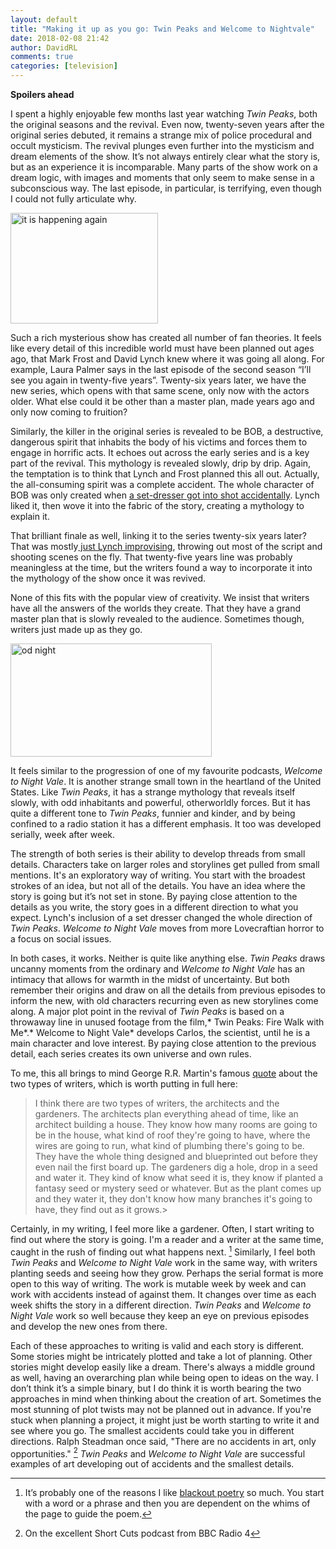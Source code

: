 ```yaml
---  
layout: default  
title: "Making it up as you go: Twin Peaks and Welcome to Nightvale"  
date: 2018-02-08 21:42  
author: DavidRL  
comments: true  
categories: [television]  
---  
```

**Spoilers ahead**  

I spent a highly enjoyable few months last year watching *Twin Peaks*, both the original seasons and the revival. Even now, twenty-seven years after the original series debuted, it remains a strange mix of police procedural and occult mysticism. The revival plunges even further into the mysticism and dream elements of the show. It’s not always entirely clear what the story is, but as an experience it is incomparable. Many parts of the show work on a dream logic, with images and moments that only seem to make sense in a subconscious way. The last episode, in particular, is terrifying, even though I could not fully articulate why.<!--more-->  

<img class="size-full wp-image-1429 alignleft" src="http://davidralphlewis.co.uk/wp-content/uploads/2018/02/images2.jpg" alt="it is happening again" width="236" height="177" />

Such a rich mysterious show has created all number of fan theories. It feels like every detail of this incredible world must have been planned out ages ago, that Mark Frost and David Lynch knew where it was going all along. For example, Laura Palmer says in the last episode of the second season “I’ll see you again in twenty-five years”. Twenty-six years later, we have the new series, which opens with that same scene, only now with the actors older. What else could it be other than a master plan, made years ago and only now coming to fruition?  

Similarly, the killer in the original series is revealed to be BOB, a destructive, dangerous spirit that inhabits the body of his victims and forces them to engage in horrific acts. It echoes out across the early series and is a key part of the revival. This mythology is revealed slowly, drip by drip. Again, the temptation is to think that Lynch and Frost planned this all out. Actually, the all-consuming spirit was a complete accident. The whole character of BOB was only created when <a href="http://www.digitalspy.com/tv/twin-peaks/feature/a831806/twin-peaks-killer-bob-origin/">a set-dresser got into shot accidentally</a>. Lynch liked it, then wove it into the fabric of the story, creating a mythology to explain it.  

That brilliant finale as well, linking it to the series twenty-six years later? That was mostly<a href="https://www.theguardian.com/tv-and-radio/2016/jun/10/twin-peaks-final-scene-anniversary-showtime"> just Lynch improvising</a>, throwing out most of the script and shooting scenes on the fly. That twenty-five years line was probably meaningless at the time, but the writers found a way to incorporate it into the mythology of the show once it was revived.  

None of this fits with the popular view of creativity. We insist that writers have all the answers of the worlds they create. That they have a grand master plan that is slowly revealed to the audience. Sometimes though, writers just made up as they go.  

<img class="wp-image-1431 alignright" src="http://davidralphlewis.co.uk/wp-content/uploads/2018/02/NightVale120315-700x393.jpg" alt="od night" width="322" height="181" />

It feels similar to the progression of one of my favourite podcasts, *Welcome to Night Vale*. It is another strange small town in the heartland of the United States. Like *Twin Peaks*, it has a strange mythology that reveals itself slowly, with odd inhabitants and powerful, otherworldly forces. But it has quite a different tone to *Twin Peaks*, funnier and kinder, and by being confined to a radio station it has a different emphasis. It too was developed serially, week after week.  

The strength of both series is their ability to develop threads from small details. Characters take on larger roles and storylines get pulled from small mentions. It's an exploratory way of writing. You start with the broadest strokes of an idea, but not all of the details. You have an idea where the story is going but it’s not set in stone. By paying close attention to the details as you write, the story goes in a different direction to what you expect. Lynch's inclusion of a set dresser changed the whole direction of *Twin Peaks*. *Welcome to Night Vale* moves from more Lovecraftian horror to a focus on social issues.  

In both cases, it works. Neither is quite like anything else. *Twin Peaks* draws uncanny moments from the ordinary and *Welcome to Night Vale* has an intimacy that allows for warmth in the midst of uncertainty. But both remember their origins and draw on all the details from previous episodes to inform the new, with old characters recurring even as new storylines come along. A major plot point in the revival of *Twin Peaks* is based on a throwaway line in unused footage from the film,* Twin Peaks: Fire Walk with Me*.* Welcome to Night Vale* develops Carlos, the scientist, until he is a main character and love interest. By paying close attention to the previous detail, each series creates its own universe and own rules.  

To me, this all brings to mind George R.R. Martin's famous <a href="https://www.goodreads.com/quotes/749309-i-think-there-are-two-types-of-writers-the-architects">quote</a> about the two types of writers, which is worth putting in full here:  

> I think there are two types of writers, the architects and the gardeners. The architects plan everything ahead of time, like an architect building a house. They know how many rooms are going to be in the house, what kind of roof they're going to have, where the wires are going to run, what kind of plumbing there's going to be. They have the whole thing designed and blueprinted out before they even nail the first board up. The gardeners dig a hole, drop in a seed and water it. They kind of know what seed it is, they know if planted a fantasy seed or mystery seed or whatever. But as the plant comes up and they water it, they don't know how many branches it's going to have, they find out as it grows.>  

Certainly, in my writing, I feel more like a gardener. Often, I start writing to find out where the story is going. I'm a reader and a writer at the same time, caught in the rush of finding out what happens next. [^1] Similarly, I feel both *Twin Peaks* and *Welcome to Night Vale* work in the same way, with writers planting seeds and seeing how they grow. Perhaps the serial format is more open to this way of writing. The work is mutable week by week and can work with accidents instead of against them. It changes over time as each week shifts the story in a different direction. *Twin Peaks* and *Welcome to Night Vale* work so well because they keep an eye on previous episodes and develop the new ones from there.  

Each of these approaches to writing is valid and each story is different. Some stories might be intricately plotted and take a lot of planning. Other stories might develop easily like a dream. There's always a middle ground as well, having an overarching plan while being open to ideas on the way. I don’t think it’s a simple binary, but I do think it is worth bearing the two approaches in mind when thinking about the creation of art. Sometimes the most stunning of plot twists may not be planned out in advance. If you're stuck when planning a project, it might just be worth starting to write it and see where you go. The smallest accidents could take you in different directions. Ralph Steadman once said, "There are no accidents in art, only opportunities." [^2] *Twin Peaks* and *Welcome to Night Vale* are successful examples of art developing out of accidents and the smallest details.  

[^1]: It’s probably one of the reasons I like <a href="http://www.instagram.com/davidralphlewis">blackout poetry</a> so much. You start with a word or a phrase and then you are dependent on the whims of the page to guide the poem.
[^2]: On the excellent Short Cuts podcast from BBC Radio 4
